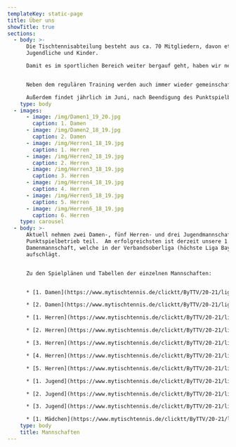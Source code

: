 ```yaml
---
templateKey: static-page
title: Über uns
showTitle: true
sections:
  - body: >-
      Die Tischtennisabteilung besteht aus ca. 70 Mitgliedern, davon etwa 30
      Jugendliche und Kinder.

      Damit es im sportlichen Bereich weiter bergauf geht, haben wir neben den ausgebildeten C-Trainern auch Sylvia Pranjkovic (ehemalige Bundesligaspielerin und Europacup-Siegerin) engagiert. In Zorneding kann jeder aktive Tischtennisspieler sein Spiel verbessern.


      Neben dem regulären Training werden auch immer wieder gemeinschaftsförderne Aktionen durchgeführt. So wird zur Weihnachstszeit seit Jahren traditionell das Nikolausturnier für alle Abteilungsmitglieder ausgerichtet.

      Außerdem findet jährlich im Juni, nach Beendigung des Punktspielbetriebs, unser Sommerfest statt. 
    type: body
  - images:
      - image: /img/Damen1_19_20.jpg
        caption: 1. Damen
      - image: /img/Damen2_18_19.jpg
        caption: 2. Damen
      - image: /img/Herren1_18_19.jpg
        caption: 1. Herren
      - image: /img/Herren2_18_19.jpg
        caption: 2. Herren
      - image: /img/Herren3_18_19.jpg
        caption: 3. Herren
      - image: /img/Herren4_18_19.jpg
        caption: 4. Herren
      - image: /img/Herren5_18_19.jpg
        caption: 5. Herren
      - image: /img/Herren6_18_19.jpg
        caption: 6. Herren
    type: carousel
  - body: >-
      Aktuell nehmen zwei Damen-, fünf Herren- und drei Jugendmannschaften am
      Punktspielbetrieb teil.  Am erfolgreichsten ist derzeit unsere 1.
      Damenmannschaft, welche in der Verbandsoberliga (höchste Liga Bayerns)
      aufschlägt.


      Zu den Spielplänen und Tabellen der einzelnen Mannschaften:


      * [1. Damen](https://www.mytischtennis.de/clicktt/ByTTV/20-21/ligen/Damen-Verbandsoberliga-Sued-Bayerischer-TTV-/gruppe/387672/tabelle/gesamt/)

      * [2. Damen](https://www.mytischtennis.de/clicktt/ByTTV/20-21/ligen/Damen-Bezirksklasse-A-Gruppe-4-Ebersberg-Muenchen-Bayerischer-TTV-Oberbayern-Mitte-/gruppe/386321/tabelle/gesamt/)

      * [1. Herren](https://www.mytischtennis.de/clicktt/ByTTV/20-21/ligen/Herren-Bezirksliga-Gruppe-2-Ost-Bayerischer-TTV-Oberbayern-Mitte-/gruppe/386314/tabelle/gesamt/)

      * [2. Herren](https://www.mytischtennis.de/clicktt/ByTTV/20-21/ligen/Herren-Bezirksklasse-A-Gruppe-4-Ebersberg-Muenchen-Bayerischer-TTV-Oberbayern-Mitte-/gruppe/386315/tabelle/gesamt/)

      * [3. Herren](https://www.mytischtennis.de/clicktt/ByTTV/20-21/ligen/Herren-Bezirksklasse-B-Gruppe-8-Ebersberg-Muenchen-Bayerischer-TTV-Oberbayern-Mitte-/gruppe/386889/tabelle/gesamt/)

      * [4. Herren](https://www.mytischtennis.de/clicktt/ByTTV/20-21/ligen/Herren-Bezirksklasse-C-Gruppe-7-Ebersberg-Muenchen-Bayerischer-TTV-Oberbayern-Mitte-/gruppe/384292/tabelle/gesamt/)

      * [5. Herren](https://www.mytischtennis.de/clicktt/ByTTV/20-21/ligen/Herren-Bezirksklasse-D-Gruppe-8-Ebersberg-Muenchen-Bayerischer-TTV-Oberbayern-Mitte-/gruppe/384657/tabelle/gesamt/)

      * [1. Jugend](https://www.mytischtennis.de/clicktt/ByTTV/20-21/ligen/Jungen-18-Bezirksliga-Gruppe-2-Ost-Bayerischer-TTV-Oberbayern-Mitte-/gruppe/384702/tabelle/gesamt/)

      * [2. Jugend](https://www.mytischtennis.de/clicktt/ByTTV/20-21/ligen/Jungen-18-Bezirksklasse-C-Gruppe-7-Ebersberg-Muenchen-Bayerischer-TTV-Oberbayern-Mitte-/gruppe/383658/tabelle/gesamt/)

      * [3. Jugend](https://www.mytischtennis.de/clicktt/ByTTV/20-21/ligen/Jungen-18-Bezirksklasse-C-Gruppe-10-Ost-Bambini-Bayerischer-TTV-Oberbayern-Mitte-/gruppe/387663/tabelle/gesamt/)

      * [1. Mädchen](https://www.mytischtennis.de/clicktt/ByTTV/20-21/ligen/Maedchen-18-Bezirksoberliga-Bayerischer-TTV-Oberbayern-Mitte-/gruppe/384699/tabelle/gesamt/)
    type: body
    title: Mannschaften
---
```

